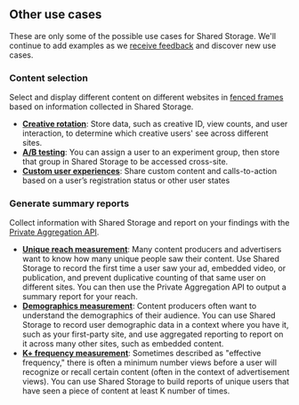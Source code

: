 ## Other use cases

These are only some of the possible use cases for Shared Storage. We'll
continue to add examples as we
[receive feedback](/docs/privacy-sandbox/shared-storage/#engage-and-share-feedback)
and discover new use cases.

### Content selection

Select and display different content on different websites in
[fenced frames](/docs/privacy-sandbox/fenced-frame/) based on information
collected in Shared Storage.

* [**Creative rotation**](/docs/privacy-sandbox/shared-storage/creative-rotation):
  Store data, such as creative ID, view counts, and user interaction, to determine which creative users' see across different sites.
* [**A/B testing**](/docs/privacy-sandbox/shared-storage/ab-testing):
  You can assign a user to an experiment group, then store that group in Shared Storage to be accessed cross-site. 
* [**Custom user experiences**](/docs/privacy-sandbox/shared-storage/known-customer):
  Share custom content and calls-to-action based on a user’s registration status or other user states

### Generate summary reports

Collect information with Shared Storage and report on your findings with the
[Private Aggregation API](/docs/privacy-sandbox/private-aggregation/).

* [**Unique reach measurement**](/docs/privacy-sandbox/shared-storage/unique-reach): 
  Many content producers and advertisers want to know how many unique
  people saw their content. Use Shared Storage to record the first time a user
  saw your ad, embedded video, or publication, and prevent duplicative
  counting of that same user on different sites. You can then use the Private Aggregation API to output a summary report for your reach.
* [**Demographics measurement**](/docs/privacy-sandbox/shared-storage/user-demographics):
  Content producers often want to understand the demographics of their
  audience. You can use Shared Storage to record user demographic data in a
  context where you have it, such as your first-party site, and use aggregated
  reporting to report on it across many other sites, such as embedded content.
* [**K+ frequency measurement**](/docs/privacy-sandbox/shared-storage/k-freq-reach):
  Sometimes described as "effective frequency," there is often a minimum number
  views before a user will recognize or recall certain content (often in the
  context of advertisement views). You can use Shared Storage to build reports
  of unique users that have seen a piece of content at least K number of times.
